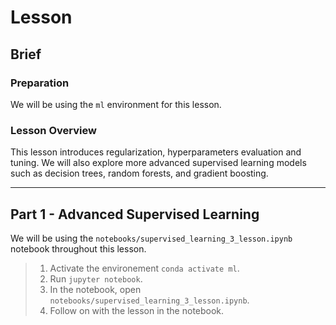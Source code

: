 # Lesson

## Brief

### Preparation

We will be using the `ml` environment for this lesson.

### Lesson Overview

This lesson introduces regularization, hyperparameters evaluation and tuning. We will also explore more advanced supervised learning models such as decision trees, random forests, and gradient boosting.

---

## Part 1 - Advanced Supervised Learning

We will be using the `notebooks/supervised_learning_3_lesson.ipynb` notebook throughout this lesson.

> 1. Activate the environement `conda activate ml`.
> 2. Run `jupyter notebook`.
> 3. In the notebook, open `notebooks/supervised_learning_3_lesson.ipynb`.
> 4. Follow on with the lesson in the notebook.
